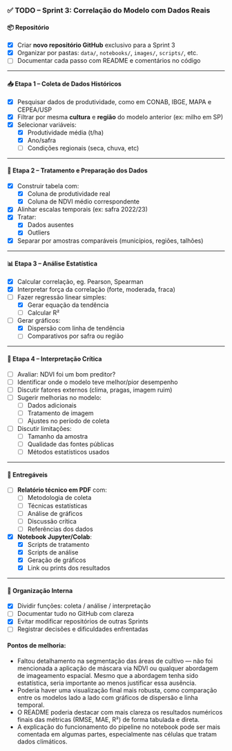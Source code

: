 ### ✅ **TODO – Sprint 3: Correlação do Modelo com Dados Reais**

#### 📦 Repositório

* [x] Criar **novo repositório GitHub** exclusivo para a Sprint 3
* [x] Organizar por pastas: `data/`, `notebooks/`, `images/`, `scripts/`, etc.
* [ ] Documentar cada passo com README e comentários no código

---

#### 📥 Etapa 1 – Coleta de Dados Históricos

* [x] Pesquisar dados de produtividade, como em CONAB, IBGE, MAPA e CEPEA/USP
* [x] Filtrar por mesma **cultura** e **região** do modelo anterior (ex: milho em SP)
* [x] Selecionar variáveis:
  * [x] Produtividade média (t/ha)
  * [x] Ano/safra
  * [ ] Condições regionais (seca, chuva, etc)

---

#### 🧹 Etapa 2 – Tratamento e Preparação dos Dados

* [x] Construir tabela com:
  * [x] Coluna de produtividade real
  * [x] Coluna de NDVI médio correspondente
* [x] Alinhar escalas temporais (ex: safra 2022/23)
* [x] Tratar:
  * [x] Dados ausentes
  * [x] Outliers
* [x] Separar por amostras comparáveis (municípios, regiões, talhões)

---

#### 📊 Etapa 3 – Análise Estatística

* [x] Calcular correlação, eg. Pearson, Spearman
* [x] Interpretar força da correlação (forte, moderada, fraca)
* [ ] Fazer regressão linear simples:
  * [x] Gerar equação da tendência
  * [ ] Calcular R²
* [ ] Gerar gráficos:
  * [x] Dispersão com linha de tendência
  * [ ] Comparativos por safra ou região

---

#### 🧠 Etapa 4 – Interpretação Crítica

* [ ] Avaliar: NDVI foi um bom preditor?
* [ ] Identificar onde o modelo teve melhor/pior desempenho
* [ ] Discutir fatores externos (clima, pragas, imagem ruim)
* [ ] Sugerir melhorias no modelo:
  * [ ] Dados adicionais
  * [ ] Tratamento de imagem
  * [ ] Ajustes no período de coleta
* [ ] Discutir limitações:
  * [ ] Tamanho da amostra
  * [ ] Qualidade das fontes públicas
  * [ ] Métodos estatísticos usados

---

#### 📝 Entregáveis

* [ ] **Relatório técnico em PDF** com:
  * [ ] Metodologia de coleta
  * [ ] Técnicas estatísticas
  * [ ] Análise de gráficos
  * [ ] Discussão crítica
  * [ ] Referências dos dados
* [x] **Notebook Jupyter/Colab**:
  * [x] Scripts de tratamento
  * [x] Scripts de análise
  * [x] Geração de gráficos
  * [x] Link ou prints dos resultados

---

#### 👥 Organização Interna

* [x] Dividir funções: coleta / análise / interpretação
* [ ] Documentar tudo no GitHub com clareza
* [x] Evitar modificar repositórios de outras Sprints
* [ ] Registrar decisões e dificuldades enfrentadas

#### Pontos de melhoria:

- Faltou detalhamento na segmentação das áreas de cultivo — não foi mencionada a aplicação de máscara via NDVI ou qualquer abordagem de imageamento espacial. Mesmo que a abordagem tenha sido estatística, seria importante ao menos justificar essa ausência.
- Poderia haver uma visualização final mais robusta, como comparação entre os modelos lado a lado com gráficos de dispersão e linha temporal.
- O README poderia destacar com mais clareza os resultados numéricos finais das métricas (RMSE, MAE, R²) de forma tabulada e direta.
- A explicação do funcionamento do pipeline no notebook pode ser mais comentada em algumas partes, especialmente nas células que tratam dados climáticos.
